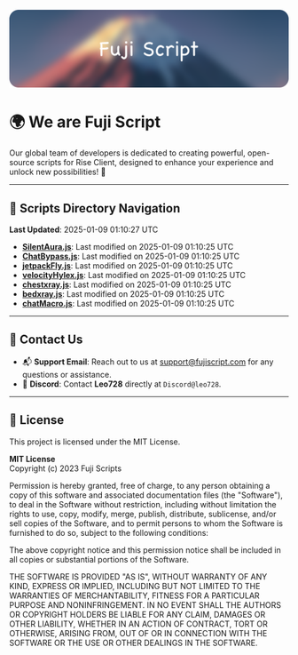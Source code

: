 ![Banner](.github/b.webp)

# 🌍 **We are Fuji Script**

Our global team of developers is dedicated to creating powerful, open-source scripts for Rise Client, designed to enhance your experience and unlock new possibilities! 🌟

---
<!-- SCRIPTS_NAVIGATION_START -->
## 📂 **Scripts Directory Navigation**

**Last Updated**: 2025-01-09 01:10:27 UTC

- **[SilentAura.js](scripts/SilentAura.js)**: Last modified on 2025-01-09 01:10:25 UTC
- **[ChatBypass.js](scripts/ChatBypass.js)**: Last modified on 2025-01-09 01:10:25 UTC
- **[jetpackFly.js](scripts/jetpackFly.js)**: Last modified on 2025-01-09 01:10:25 UTC
- **[velocityHylex.js](scripts/velocityHylex.js)**: Last modified on 2025-01-09 01:10:25 UTC
- **[chestxray.js](scripts/chestxray.js)**: Last modified on 2025-01-09 01:10:25 UTC
- **[bedxray.js](scripts/bedxray.js)**: Last modified on 2025-01-09 01:10:25 UTC
- **[chatMacro.js](scripts/chatMacro.js)**: Last modified on 2025-01-09 01:10:25 UTC

<!-- SCRIPTS_NAVIGATION_END -->

---

## 💬 **Contact Us**  
- 📬 **Support Email**: Reach out to us at [support@fujiscript.com](mailto:support@fujiscript.com) for any questions or assistance.  
- 💬 **Discord**: Contact **Leo728** directly at `Discord@leo728`.

---

## 📜 **License**

This project is licensed under the MIT License.  

**MIT License**  
Copyright (c) 2023 Fuji Scripts  

Permission is hereby granted, free of charge, to any person obtaining a copy of this software and associated documentation files (the "Software"), to deal in the Software without restriction, including without limitation the rights to use, copy, modify, merge, publish, distribute, sublicense, and/or sell copies of the Software, and to permit persons to whom the Software is furnished to do so, subject to the following conditions:  

The above copyright notice and this permission notice shall be included in all copies or substantial portions of the Software.  

THE SOFTWARE IS PROVIDED "AS IS", WITHOUT WARRANTY OF ANY KIND, EXPRESS OR IMPLIED, INCLUDING BUT NOT LIMITED TO THE WARRANTIES OF MERCHANTABILITY, FITNESS FOR A PARTICULAR PURPOSE AND NONINFRINGEMENT. IN NO EVENT SHALL THE AUTHORS OR COPYRIGHT HOLDERS BE LIABLE FOR ANY CLAIM, DAMAGES OR OTHER LIABILITY, WHETHER IN AN ACTION OF CONTRACT, TORT OR OTHERWISE, ARISING FROM, OUT OF OR IN CONNECTION WITH THE SOFTWARE OR THE USE OR OTHER DEALINGS IN THE SOFTWARE.  
